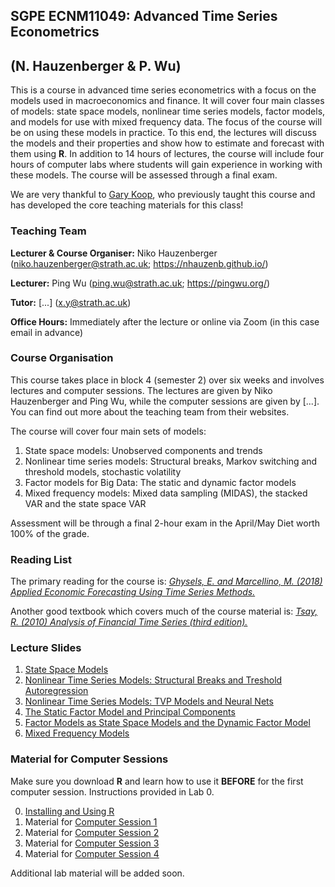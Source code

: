 ## SGPE ECNM11049: Advanced Time Series Econometrics 
## (N. Hauzenberger & P. Wu)

This is a course in advanced time series econometrics with a focus on the models used in macroeconomics and finance. It will cover four main classes of models: state space models, nonlinear time series models, factor models, and models for use with mixed frequency data. The focus of the course will be on using these models in practice. To this end, the lectures will discuss the models and their properties and show how to estimate and forecast with them using **R**. In addition to 14 hours of lectures, the course will include four hours of computer labs where students will gain experience in working with these models. The course will be assessed through a final exam.

We are very thankful to [Gary Koop](https://sites.google.com/site/garykoop/home), who previously taught this course and has developed the core teaching materials for this class!

### Teaching Team

**Lecturer & Course Organiser:** Niko Hauzenberger (niko.hauzenberger@strath.ac.uk; https://nhauzenb.github.io/)

**Lecturer:** Ping Wu (ping.wu@strath.ac.uk; https://pingwu.org/)

**Tutor:** [...] (x.y@strath.ac.uk)

**Office Hours:** Immediately after the lecture or online via Zoom (in this case email in advance)

### Course Organisation

This course takes place in block 4 (semester 2) over six weeks and involves lectures and computer sessions. The lectures are given by Niko Hauzenberger and Ping Wu, while the computer sessions are given by [...]. You can find out more about the teaching team from their websites.

The course will cover four main sets of models: 

1. State space models: Unobserved components and trends
2. Nonlinear time series models: Structural breaks, Markov switching and threshold models, stochastic volatility
3. Factor models for Big Data: The static and dynamic factor models
4. Mixed frequency models: Mixed data sampling (MIDAS), the stacked VAR and the state space VAR

Assessment will be through a final 2-hour exam in the April/May Diet worth 100% of the grade.

### Reading List

The primary reading for the course is: [*Ghysels, E. and Marcellino, M. (2018) Applied Economic Forecasting Using Time Series Methods.*](https://global.oup.com/academic/product/applied-economic-forecasting-using-time-series-methods-9780190622015?cc=gb&lang=en&) 

Another good textbook which covers much of the course material is: [*Tsay, R. (2010) Analysis of Financial Time Series (third edition).*](https://www.wiley.com/en-gb/Analysis+of+Financial+Time+Series%2C+3rd+Edition-p-9780470414354)

### Lecture Slides

1. [State Space Models](https://www.dropbox.com/scl/fi/lhh58ifcmtu5aw4hl5byz/ATSE_State_Space_Models_2025.pdf?rlkey=wryr343kar410c10huzyveqz2&st=hr92ln5o&dl=0)
2. [Nonlinear Time Series Models: Structural Breaks and Treshold Autoregression](https://www.dropbox.com/scl/fi/iq5ll8bnp3vbpjuq3y8z2/ATSE_Nonlinear_Time_Series_Models_1_2025.pdf?rlkey=q460gl0a63ief3kpb7ewzxzm9&st=ahwtzsho&dl=0)
3. [Nonlinear Time Series Models: TVP Models and Neural Nets](https://www.dropbox.com/scl/fi/ia8o2klxb750rr9buusvm/ATSE_Nonlinear_Time_Series_Models_2_2025.pdf?rlkey=mhoodwq7fgzc0fropgqg7gnbw&st=g8on7xd5&dl=0)
4. [The Static Factor Model and Principal Components](https://www.dropbox.com/scl/fi/4jzkisc94yec5fgzidr0d/ATSE_Factor_Models_1_2025.pdf?rlkey=r5xxbf3s2hh8g7ohulukas87j&st=qf63el5l&dl=0)
5. [Factor Models as State Space Models and the Dynamic Factor Model](https://www.dropbox.com/scl/fi/pmvun7swqi929t6ipbpc2/ATSE_Factor_Models_2_2025.pdf?rlkey=we956b96jmucr7908x3p4pgo5&st=gtrgwgph&dl=0)
6. [Mixed Frequency Models](https://www.dropbox.com/scl/fi/lhh58ifcmtu5aw4hl5byz/ATSE_State_Space_Models_2025.pdf?rlkey=wryr343kar410c10huzyveqz2&st=kzm8qghh&dl=0)

### Material for Computer Sessions

Make sure you download **R** and learn how to use it **BEFORE** for the first computer session. Instructions provided in Lab 0. 

0. [Installing and Using R](Lab%200)
1. Material for [Computer Session 1](Lab%201)
2. Material for [Computer Session 2](Lab%202)
3. Material for [Computer Session 3](Lab%203)
4. Material for [Computer Session 4](Lab%204)

Additional lab material will be added soon.
